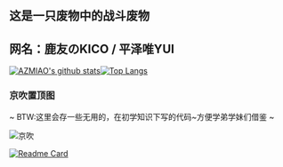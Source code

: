 ## 这是一只废物中的战斗废物

## 网名：鹿友のKICO / 平泽唯YUI
[![AZMIAO's github stats](https://github-readme-stats.vercel.app/api?username=azmiao&theme=buefy&show_icons=true)](https://github.com/azmiao/github-readme-stats)[![Top Langs](https://github-readme-stats.vercel.app/api/top-langs/?username=azmiao&langs_count=2)](https://github.com/azmiao/github-readme-stats)

### 京吹置顶图
~ BTW:这里会存一些无用的，在初学知识下写的代码~方便学弟学妹们借鉴 ~

![京吹](https://cdn.jsdelivr.net/gh/azmiao/picture-bed/img/1624068645766.png)

[![Readme Card](https://github-readme-stats.vercel.app/api/pin/?username=azmiao&repo=bf_search)](https://github.com/azmiao/github-readme-stats)
